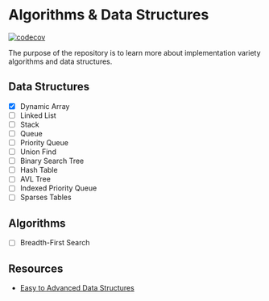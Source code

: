 # Algorithms & Data Structures
[![codecov](https://codecov.io/gh/0eu/data-structures-and-algorithms/branch/main/graph/badge.svg?token=239H4VIYK9)](https://codecov.io/gh/0eu/data-structures-and-algorithms)

The purpose of the repository is to learn more about implementation variety algorithms and data structures.

## Data Structures
- [x] Dynamic Array
- [ ] Linked List 
- [ ] Stack 
- [ ] Queue 
- [ ] Priority Queue 
- [ ] Union Find 
- [ ] Binary Search Tree
- [ ] Hash Table
- [ ] AVL Tree 
- [ ] Indexed Priority Queue
- [ ] Sparses Tables 

## Algorithms 
- [ ] Breadth-First Search


## Resources
- [Easy to Advanced Data Structures](https://www.udemy.com/course/introduction-to-data-structures/)
